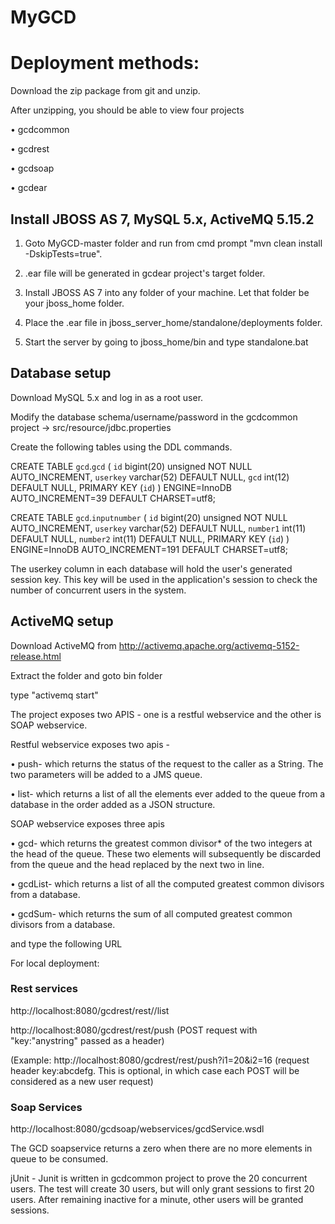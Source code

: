 # MyGCD

# Deployment methods:

Download the zip package from git and unzip.

After unzipping, you should be able to view four projects

• gcdcommon

• gcdrest

• gcdsoap

• gcdear

## Install JBOSS AS 7, MySQL 5.x, ActiveMQ 5.15.2

1) Goto MyGCD-master folder and run from cmd prompt "mvn clean install -DskipTests=true".

2) .ear file will be generated in gcdear project's target folder.

3) Install JBOSS AS 7 into any folder of your machine. Let that folder be your jboss_home folder.

4) Place the .ear file in jboss_server_home/standalone/deployments folder.

5) Start the server by going to jboss_home/bin and type standalone.bat

## Database setup

Download MySQL 5.x and log in as a root user. 

Modify the database schema/username/password in the gcdcommon project -> src/resource/jdbc.properties 

Create the following tables using the DDL commands.

CREATE TABLE `gcd`.`gcd` (
  `id` bigint(20) unsigned NOT NULL AUTO_INCREMENT,
  `userkey` varchar(52) DEFAULT NULL,
  `gcd` int(12) DEFAULT NULL,
  PRIMARY KEY (`id`)
) ENGINE=InnoDB AUTO_INCREMENT=39 DEFAULT CHARSET=utf8;

CREATE TABLE `gcd`.`inputnumber` (
  `id` bigint(20) unsigned NOT NULL AUTO_INCREMENT,
  `userkey` varchar(52) DEFAULT NULL,
  `number1` int(11) DEFAULT NULL,
  `number2` int(11) DEFAULT NULL,
  PRIMARY KEY (`id`)
) ENGINE=InnoDB AUTO_INCREMENT=191 DEFAULT CHARSET=utf8;


The userkey column in each database will hold the user's generated session key. 
This key will be used in the application's session to check the number of concurrent users in the system.

## ActiveMQ setup

Download ActiveMQ from http://activemq.apache.org/activemq-5152-release.html

Extract the folder and goto bin folder

type "activemq start"

The project exposes two APIS - one is a restful webservice and the other is SOAP webservice.

Restful webservice exposes two apis - 

•	push-	which returns the status of the request to the caller as a String. The two parameters will be added to a JMS queue.

• list-	which returns a list of all the elements ever added to the queue from a database in the order added as a JSON structure. 

SOAP webservice exposes three apis

•	gcd- which returns the greatest common divisor* of the two integers at the head of the queue. These two elements will subsequently be discarded from the queue and the head replaced by the next two in line.

•	gcdList- which returns a list of all the computed greatest common divisors from a database. 

•	gcdSum- which returns the sum of all computed greatest common divisors from a database.

and type the following URL

For local deployment:

### Rest services

http://localhost:8080/gcdrest/rest//list

http://localhost:8080/gcdrest/rest/push (POST request with "key:"anystring" passed as a header)

(Example: http://localhost:8080/gcdrest/rest/push?i1=20&i2=16 (request header key:abcdefg. This is optional, in which case each POST will be considered as a new user request)

### Soap Services

http://localhost:8080/gcdsoap/webservices/gcdService.wsdl

The GCD soapservice returns a zero when there are no more elements in queue to be consumed.

jUnit - Junit is written in gcdcommon project to prove the 20 concurrent users. The test will create 30 users, but will only grant sessions to first 20 users. After remaining inactive for a minute, other users will be granted sessions.
